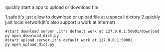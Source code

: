 quickly start a app to upload or download file

1.safe it's just allow to download or upload file  at u specail dictory
2.quickly just local network(it's also support u work at internet)

```shell
#start download server ,it's default work at 127.0.0.1:50001/download
py open_download_dict.py
#start upload server,it's default work at 127.0.0.1:50002
py open_upload_dict.py
```